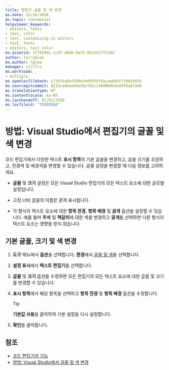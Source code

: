 ```yaml
---
title: 편집기 글꼴 및 색 변경
ms.date: 11/26/2018
ms.topic: conceptual
helpviewer_keywords:
- editors, fonts
- text, color
- text, customizing in editors
- text, fonts
- editors, text color
ms.assetid: 3f7629d1-1cdf-4046-9a31-0632517f234d
author: TerryGLee
ms.author: tglee
manager: jillfra
ms.workload:
- multiple
ms.openlocfilehash: c7347ba6bf599e34d9555f6acaeb03cf396a5855
ms.sourcegitcommit: d233ca00ad45e50cf62cca0d0b95dc69f0a87ad6
ms.translationtype: HT
ms.contentlocale: ko-KR
ms.lasthandoff: 01/01/2020
ms.locfileid: "75595568"
---
```

# <a name="how-to-change-fonts-and-colors-for-the-editor-in-visual-studio"></a>방법: Visual Studio에서 편집기의 글꼴 및 색 변경

코드 편집기에서 다양한 텍스트 **표시 항목**의 기본 글꼴을 변경하고, 글꼴 크기를 조정하고, 전경색 및 배경색을 변경할 수 있습니다. 글꼴 설정을 변경할 때 다음 정보를 고려하세요.

- **글꼴** 및 **크기** 설정은 모든 Visual Studio 편집기의 모든 텍스트 요소에 대한 글로벌 설정입니다.

- 고정 너비 글꼴의 이름은 굵게 표시됩니다.

- 각 형식의 텍스트 요소에 대한 **항목 전경**, **항목 배경** 및 **굵게** 옵션을 설정할 수 있습니다. 예를 들어 **주석** 및 **책갈피**에 대한 색을 변경하고 **굵게**를 선택하면 다른 형식의 텍스트 요소는 영향을 받지 않습니다.

## <a name="change-the-default-font-face-size-and-colors"></a>기본 글꼴, 크기 및 색 변경

1. **도구** 메뉴에서 **옵션**을 선택합니다. **환경**에서 [글꼴 및 색](../../ide/reference/fonts-and-colors-environment-options-dialog-box.md)을 선택합니다.

2. **설정 표시**에서 **텍스트 편집기**를 선택합니다.

3. **글꼴** 및 **크기** 옵션을 수정하면 모든 편집기의 모든 텍스트 요소에 대한 글꼴 및 크기를 변경할 수 있습니다.

4. **표시 항목**에서 해당 항목을 선택하고 **항목 전경** 및 **항목 배경** 옵션을 수정합니다.

    > [!TIP]
    > **기본값 사용**을 클릭하여 기본 설정을 다시 설정합니다.

5. **확인**을 클릭합니다.

## <a name="see-also"></a>참조

- [코드 편집기의 기능](../../ide/writing-code-in-the-code-and-text-editor.md)
- [방법: Visual Studio에서 글꼴 및 색 변경](../../ide/how-to-change-fonts-and-colors-in-visual-studio.md)
